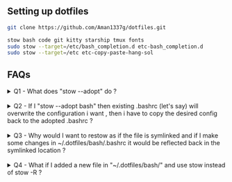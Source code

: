 ## Setting up dotfiles 

```bash
git clone https://github.com/Aman1337g/dotfiles.git

stow bash code git kitty starship tmux fonts
sudo stow --target=/etc/bash_completion.d etc-bash_completion.d
sudo stow --target=/etc etc-copy-paste-hang-sol
```

## FAQs

<details>
<summary>Q1 - What does "stow --adopt" do ?</summary>
<br>

The `--adopt` option in `GNU Stow` is used to handle existing files in the target directory that would conflict with the symbolic links `stow` is attempting to create. Instead of simply overwriting or reporting an error, `--adopt` moves these existing files into the `stow` package directory. This effectively "adopts" them into your stow-managed setup.

Here's how it works in practice:

### Scenario

Imagine you have a file `~/.bashrc` on your system, and you are trying to use `stow` to manage your `bash` configuration. Without `--adopt`, stow would refuse to create a link if a file with the same name already exists.

### Using `--adopt`

When you use the `--adopt` option, stow will:

1. Move the existing `~/.bashrc` file into your stow package directory (e.g., `~/.dotfiles/bash/.bashrc`).
2. Create a symbolic link from `~/.bashrc` to `~/.dotfiles/bash/.bashrc`.

### Example

1. **Initial Setup**: Let's say you have a `bash` configuration in your `~/.dotfiles` repository structured like this:
   ```
   ~/dotfiles/
   └── bash/
       └── .bashrc
   ```

2. **Existing File**: Assume there's already a `~/.bashrc` file on your system.

3. **Adopt the Existing File**: Run stow with the `--adopt` option:
   ```bash
   cd ~/.dotfiles
   stow --adopt bash
   ```

### What Happens

- The existing `~/.bashrc` file is moved to `~/.dotfiles/bash/.bashrc`.
- A symbolic link is created from `~/.bashrc` to `~/.dotfiles/bash/.bashrc`.

This way, you preserve your existing configuration and incorporate it into your stow-managed setup.

Using `--adopt` is particularly useful when you are starting to use `stow` with existing configuration files, allowing you to transition smoothly without losing any current settings.
</details>


<br>
<details>
<summary>Q2 - If I "stow --adopt bash" then existing .bashrc (let's say) will overwrite the configuration i want , then i have to copy the desired config back to the adopted .bashrc ?</summary>
<br>

Yes, that's correct. When you use the `stow --adopt` command, it moves the existing configuration files from their original locations (like `~/.bashrc`) into your `stow` package directory (like `~/.dotfiles/bash/.bashrc`). This effectively means the existing configuration will overwrite whatever is in your `stow` package directory. Therefore, after adopting, you will need to manually merge your desired configurations back into the adopted files if needed.

Here's a detailed workflow to handle this situation effectively:

### Workflow for Using `stow --adopt`

1. **Backup Existing Dotfiles**: Before adopting, it's a good idea to create a backup of your current dotfiles.
   ```bash
   cp ~/.bashrc ~/.bashrc.bak
   ```

2. **Adopt Existing Dotfiles**:
   ```bash
   cd ~/.dotfiles
   stow --adopt bash
   ```
   This will move `~/.bashrc` to `~/dotfiles/bash/.bashrc`.

3. **Overwrite desired changes**:
  ```bash
  cd ~/.dotfiles/bash/
  cat .bashrc.bak > .bashrc
  rm .bashrc.bak
  stow -R bash
  ```

### Handling Multiple Dotfiles

If you have multiple dotfiles to manage, repeat the above steps for each configuration file or directory.

### Summary

Using `stow --adopt` is a powerful way to incorporate existing configuration files into your `stow`-managed dotfiles setup, but it requires careful merging to ensure you don't lose your desired configurations. Always make backups before adopting and use appropriate tools to merge configurations efficiently.
</details>


<br>
<details>
<summary>Q3 - Why would I want to restow as if the file is symlinked and if I make some changes in ~/.dotfiles/bash/.bashrc it would be reflected back in the symlinked location ?</summary>
<br>

You're correct that if you have a symlink set up by `stow`, changes made to the file `.bashrc` in the `~/.dotfiles/bash/` directory will be reflected in the symlinked location. However, there are still valid reasons to use the `restow` command. Here are some scenarios where `restow` can be useful:

### Scenarios Where `restow` is Useful

1. **Reorganizing Your Dotfiles Repository**:
   If you move files within your dotfiles repository or change the structure of your dotfiles, you will need to restow to update the symlinks according to the new structure.

2. **Fixing Broken Symlinks**:
   If any symlinks are accidentally broken or removed, `restow` can recreate them correctly.

3. **Adding New Dotfiles**:
   If you add new files to a package in your dotfiles repository, running `restow` will create the necessary symlinks for these new files.

4. **Updating Configurations**:
   If you modify the structure or content of your dotfiles significantly, `restow` ensures all links are updated according to the latest changes.

### How to Restow

To restow a package, you simply use the `-R` or `--restow` option with `stow`:

```bash
cd ~/.dotfiles
stow -R bash
```

This command will:

- Remove the existing symlinks.
- Create new symlinks based on the current contents of the `bash` directory.

### Example

Suppose your `~/.dotfiles` directory looks like this:

```
~/.dotfiles/
├── bash/
│   ├── .bashrc
│   └── .bash_profile
└── tmux/
    └── .tmux.conf
```

If you make changes like adding `.bash_aliases` to the `bash` directory:

1. **Add New File**:
   ```bash
   echo "alias ll='ls -la'" > ~/.dotfiles/bash/.bash_aliases
   ```

2. **Restow to Update Symlinks**:
   ```bash
   cd ~/.dotfiles
   stow -R bash
   ```

This will ensure that `.bash_aliases` is also symlinked in your home directory.

### Restow Summary

In summary, `restow` is used to update the symlinks when:

- You reorganize the dotfiles repository.
- Symlinks are broken or missing.
- You add new files to a package.
- You make significant changes that require re-linking.

By using `restow`, you maintain consistency between your dotfiles repository and the symlinks in your home directory.
</details>


<br>
<details>
<summary>Q4 - What if I added a new file in "~/.dotfiles/bash/" and use stow instead of stow -R ?
</summary>
<br>

Using `stow` without the `-R` option after adding new files to your dotfiles repository will still create the necessary symlinks for those new files. The `-R` (or `--restow`) option is primarily useful when you need to recreate all the symlinks, not just add new ones.

Here's how it works:

### Scenario: Adding a New File

Assume you have a `~/.dotfiles/` directory structured like this:

```
~/.dotfiles/
├── bash/
│   ├── .bashrc
│   └── .bash_profile
└── tmux/
    └── .tmux.conf
```

You add a new file to the `bash` directory:

1. **Add a New File**:
   ```bash
   echo "alias ll='ls -la'" > ~/.dotfiles/bash/.bash_aliases
   ```

### Using `stow` vs `stow -R`

#### Using `stow`

Running `stow bash` will create symlinks only for the files that do not already have symlinks in the target directory (e.g., your home directory).

```bash
cd ~/.dotfiles
stow bash
```

- This will create a symlink for `.bash_aliases` in your home directory if it doesn't already exist.
- Existing symlinks for `.bashrc` and `.bash_profile` will remain unchanged.

#### Using `stow -R`

Running `stow -R bash` will remove existing symlinks and then create new symlinks for all files in the `bash` directory.

```bash
cd ~/.dotfiles
stow -R bash
```

- This will ensure all files in the `~/.dotfiles/bash/` directory are correctly symlinked.
- Any changes in the structure or any updates to the symlinks will be handled.

### Practical Example

1. **Original Setup**:
   ```bash
   cd ~/.dotfiles
   stow bash
   ```
   This creates symlinks:
   ```
   ~/.bashrc -> ~/.dotfiles/bash/.bashrc
   ~/.bash_profile -> ~/.dotfiles/bash/.bash_profile
   ```

2. **Add New File**:
   ```bash
   echo "alias ll='ls -la'" > ~/.dotfiles/bash/.bash_aliases
   ```

3. **Using `stow bash`**:
   ```bash
   cd ~/.dotfiles
   stow bash
   ```
   This adds the new symlink:
   ```
   ~/.bash_aliases -> ~/.dotfiles/bash/.bash_aliases
   ```

4. **Using `stow -R bash`**:
   ```bash
   cd ~/dotfiles
   stow -R bash
   ```
   This recreates all symlinks:
   ```
   ~/.bashrc -> ~/.dotfiles/bash/.bashrc
   ~/.bash_profile -> ~/.dotfiles/bash/.bash_profile
   ~/.bash_aliases -> ~/.dotfiles/bash/.bash_aliases
   ```

### Conclusion

- **Use `stow`**: When you add new files to your ~/.dotfiles repository and want to create symlinks for these new files without modifying existing symlinks.
- **Use `stow -R`**: When you want to recreate all symlinks, useful if you have restructured your dotfiles or need to fix existing symlinks.

In most cases, running `stow` is sufficient for adding new files. Use `stow -R` for a more thorough refresh of your symlinks.
</details>


